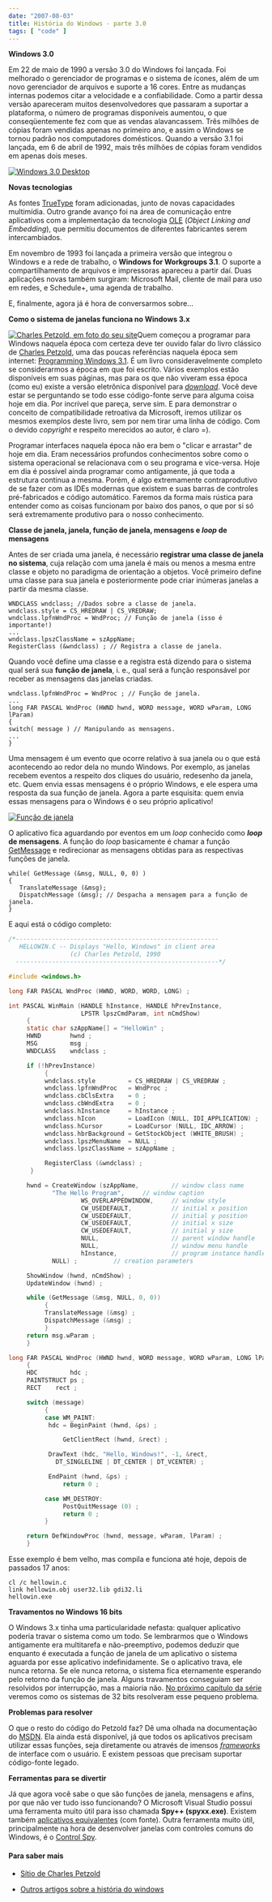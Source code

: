 ```yaml
---
date: "2007-08-03"
title: História do Windows - parte 3.0
tags: [ "code" ]
---
```

**Windows 3.0**

Em 22 de maio de 1990 a versão 3.0 do Windows foi lançada. Foi melhorado o gerenciador de programas e o sistema de ícones, além de um novo gerenciador de arquivos e suporte a 16 cores. Entre as mudanças internas podemos citar a velocidade e a confiabilidade. Como a partir dessa versão apareceram muitos desenvolvedores que passaram a suportar a plataforma, o número de programas disponíveis aumentou, o que conseqüentemente fez com que as vendas alavancassem. Três milhões de cópias foram vendidas apenas no primeiro ano, e assim o Windows se tornou padrão nos computadores domésticos. Quando a versão 3.1 foi lançada, em 6 de abril de 1992, mais três milhões de cópias foram vendidos em apenas dois meses.

[![Windows 3.0 Desktop](/images/Windows_3.0_workspace.png)](/images/Windows_3.0_workspace.png)

**Novas tecnologias**

As fontes [TrueType](http://en.wikipedia.org/wiki/Truetype) foram adicionadas, junto de novas capacidades multimídia. Outro grande avanço foi na área de comunicação entre aplicativos com a implementação da tecnologia [OLE](http://support.microsoft.com/kb/86008) (_Object Linking and Embedding_), que permitiu documentos de diferentes fabricantes serem intercambiados.

Em novembro de 1993 foi lançada a primeira versão que integrou o Windows e a rede de trabalho, o **Windows for Workgroups 3.1**. O suporte a compartilhamento de arquivos e impressoras apareceu a partir daí. Duas aplicações novas também surgiram: Microsoft Mail, cliente de mail para uso em redes, e Schedule+, uma agenda de trabalho.

E, finalmente, agora já é hora de conversarmos sobre...

**Como o sistema de janelas funciona no Windows 3.x**

[![Charles Petzold, em foto do seu site](/images/phBymih.gif)](http://www.charlespetzold.com/)Quem começou a programar para Windows naquela época com certeza deve ter ouvido falar do livro clássico de [Charles Petzold](http://www.charlespetzold.com/), uma das poucas referências naquela época sem internet: [Programming Windows 3.1](http://www.amazon.com/Programming-Windows-3-1-Charles-Petzold/dp/1556152647/ref=sr_11_1/105-0066727-6712432?ie=UTF8&qid=1185296183&sr=11-1). É um livro consideravelmente completo se considerarmos a época em que foi escrito. Vários exemplos estão disponíveis em suas páginas, mas para os que não viveram essa época (como eu) existe a versão eletrônica disponível para [_download_](ftp://ftp.charlespetzold.com/ProgWin30/). Você deve estar se perguntando se todo esse código-fonte serve para alguma coisa hoje em dia. Por incrível que pareça, serve sim. E para demonstrar o conceito de compatibilidade retroativa da Microsoft, iremos utilizar os mesmos exemplos deste livro, sem por nem tirar uma linha de código. Com o devido _copyright_ e respeito merecidos ao autor, é claro =).

Programar interfaces naquela época não era bem o "clicar e arrastar" de hoje em dia. Eram necessários profundos conhecimentos sobre como o sistema operacional se relacionava com o seu programa e vice-versa. Hoje em dia é possível ainda programar como antigamente, já que toda a estrutura continua a mesma. Porém, é algo extremamente contraprodutivo de se fazer com as IDEs modernas que existem e suas barras de controles pré-fabricados e código automático. Faremos da forma mais rústica para entender como as coisas funcionam por baixo dos panos, o que por si só será extremamente produtivo para o nosso conhecimento.

**Classe de janela, janela, função de janela, mensagens e _loop_ de mensagens**

Antes de ser criada uma janela, é necessário **registrar uma classe de janela no sistema**, cuja relação com uma janela é mais ou menos a mesma entre classe e objeto no paradigma de orientação a objetos. Você primeiro define uma classe para sua janela e posteriormente pode criar inúmeras janelas a partir da mesma classe.

    
    WNDCLASS wndclass; //Dados sobre a classe de janela.
    wndclass.style = CS_HREDRAW | CS_VREDRAW;
    wndclass.lpfnWndProc = WndProc; // Função de janela (isso é importante!)
    ...
    wndclass.lpszClassName = szAppName;
    RegisterClass (&wndclass) ; // Registra a classe de janela.

Quando você define uma classe e a registra está dizendo para o sistema qual será sua **função de janela**, i. e., qual será a função responsável por receber as mensagens das janelas criadas.

    
    wndclass.lpfnWndProc = WndProc ; // Função de janela.
    ...
    long FAR PASCAL WndProc (HWND hwnd, WORD message, WORD wParam, LONG lParam)
    {
    switch( message ) // Manipulando as mensagens.
    ...
    }

Uma mensagem é um evento que ocorre relativo à sua janela ou o que está acontecendo ao redor dela no mundo Windows. Por exemplo, as janelas recebem eventos a respeito dos cliques do usuário, redesenho da janela, etc. Quem envia essas mensagens é o próprio Windows, e ele espera uma resposta da sua função de janela. Agora a parte esquisita: quem envia essas mensagens para o Windows é o seu próprio aplicativo!

[![Função de janela](/images/LwBAko9.gif)](/images/LwBAko9.gif)

O aplicativo fica aguardando por eventos em um _loop_ conhecido como **_loop_ de mensagens**. A função do _loop_ basicamente é chamar a função [GetMessage](http://msdn2.microsoft.com/en-us/library/ms644936.aspx) e redirecionar as mensagens obtidas para as respectivas funções de janela.

    
    while( GetMessage (&msg, NULL, 0, 0) )
    {
       TranslateMessage (&msg);
       DispatchMessage (&msg); // Despacha a mensagem para a função de janela.
    }

E aqui está o código completo:

```c
/*--------------------------------------------------------
   HELLOWIN.C -- Displays "Hello, Windows" in client area
                 (c) Charles Petzold, 1990
  --------------------------------------------------------*/

#include <windows.h>

long FAR PASCAL WndProc (HWND, WORD, WORD, LONG) ;

int PASCAL WinMain (HANDLE hInstance, HANDLE hPrevInstance,
                    LPSTR lpszCmdParam, int nCmdShow)
     {
     static char szAppName[] = "HelloWin" ;
     HWND        hwnd ;
     MSG         msg ;
     WNDCLASS    wndclass ;

     if (!hPrevInstance)
          {
          wndclass.style         = CS_HREDRAW | CS_VREDRAW ;
          wndclass.lpfnWndProc   = WndProc ;
          wndclass.cbClsExtra    = 0 ;
          wndclass.cbWndExtra    = 0 ;
          wndclass.hInstance     = hInstance ;
          wndclass.hIcon         = LoadIcon (NULL, IDI_APPLICATION) ;
          wndclass.hCursor       = LoadCursor (NULL, IDC_ARROW) ;
          wndclass.hbrBackground = GetStockObject (WHITE_BRUSH) ;
          wndclass.lpszMenuName  = NULL ;
          wndclass.lpszClassName = szAppName ;

          RegisterClass (&wndclass) ;
	  }

     hwnd = CreateWindow (szAppName,         // window class name
		    "The Hello Program",     // window caption
                    WS_OVERLAPPEDWINDOW,     // window style
                    CW_USEDEFAULT,           // initial x position
                    CW_USEDEFAULT,           // initial y position
                    CW_USEDEFAULT,           // initial x size
                    CW_USEDEFAULT,           // initial y size
                    NULL,                    // parent window handle
                    NULL,                    // window menu handle
                    hInstance,               // program instance handle
		    NULL) ;		     // creation parameters

     ShowWindow (hwnd, nCmdShow) ;
     UpdateWindow (hwnd) ;

     while (GetMessage (&msg, NULL, 0, 0))
          {
          TranslateMessage (&msg) ;
          DispatchMessage (&msg) ;
          }
     return msg.wParam ;
     }

long FAR PASCAL WndProc (HWND hwnd, WORD message, WORD wParam, LONG lParam)
     {
     HDC         hdc ;
     PAINTSTRUCT ps ;
     RECT	 rect ;

     switch (message)
          {
          case WM_PAINT:
	       hdc = BeginPaint (hwnd, &ps) ;

               GetClientRect (hwnd, &rect) ;

	       DrawText (hdc, "Hello, Windows!", -1, &rect,
			 DT_SINGLELINE | DT_CENTER | DT_VCENTER) ;

	       EndPaint (hwnd, &ps) ;
               return 0 ;

          case WM_DESTROY:
               PostQuitMessage (0) ;
               return 0 ;
          }

     return DefWindowProc (hwnd, message, wParam, lParam) ;
     } 

```

Esse exemplo é bem velho, mas compila e funciona até hoje, depois de passados 17 anos:

    
    cl /c hellowin.c
    link hellowin.obj user32.lib gdi32.li
    hellowin.exe

**Travamentos no Windows 16 bits**

O Windows 3.x tinha uma particularidade nefasta: qualquer aplicativo poderia travar o sistema como um todo. Se lembrarmos que o Windows antigamente era multitarefa e não-preemptivo, podemos deduzir que enquanto é executada a função de janela de um aplicativo o sistema aguarda por esse aplicativo indefinidamente. Se o aplicativo trava, ele nunca retorna. Se ele nunca retorna, o sistema fica eternamente esperando pelo retorno da função de janela. Alguns travamentos conseguiam ser resolvidos por interrupção, mas a maioria não. [No próximo capítulo da série](http://www.caloni.com.br/historia-do-windows-parte-40) veremos como os sistemas de 32 bits resolveram esse pequeno problema.

**Problemas para resolver**

O que o resto do código do Petzold faz? Dê uma olhada na documentação do [MSDN](http://msdn.microsoft.com). Ela ainda está disponível, já que todos os aplicativos precisam utilizar essas funções, seja diretamente ou através de imensos [_frameworks_](http://msdn2.microsoft.com/en-us/netframework/default.aspx) de interface com o usuário. E existem pessoas que precisam suportar código-fonte legado.

**Ferramentas para se divertir**

Já que agora você sabe o que são funções de janela, mensagens e afins, por que não ver tudo isso funcionando? O Microsoft Visual Studio possui uma ferramenta muito útil para isso chamada **Spy++ (spyxx.exe)**. Existem também [aplicativos equivalentes](http://www.google.com.br/search?q=spy%2B%2B+site%3Acodeproject.com) (com fonte). Outra ferramenta muito útil, principalmente na hora de desenvolver janelas com controles comuns do Windows, é o [Control Spy](http://msdn2.microsoft.com/en-us/library/ms649774.aspx).

#### Para saber mais

    
  * [Sítio de Charles Petzold](http://www.charlespetzold.com/)

    
  * [Outros artigos sobre a história do windows](http://www.caloni.com.br/search/historia%20do%20windows%20-%20parte)

